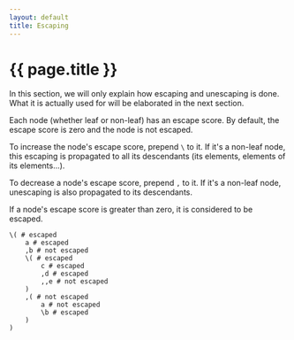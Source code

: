 ```yaml
---
layout: default
title: Escaping
---
```

# {{ page.title }}

In this section, we will only explain how escaping and unescaping is done. What it is actually used for will be elaborated in the next section.

Each node (whether leaf or non-leaf) has an escape score. By default, the escape score is zero and the node is not escaped.

To increase the node's escape score, prepend `\` to it. If it's a non-leaf node, this escaping is propagated to all its descendants (its elements, elements of its elements...).

To decrease a node's escape score, prepend `,` to it. If it's a non-leaf node, unescaping is also propagated to its descendants.

If a node's escape score is greater than zero, it is considered to be escaped.

```
\( # escaped
    a # escaped
    ,b # not escaped
    \( # escaped
        c # escaped
        ,d # escaped
        ,,e # not escaped
    )
    ,( # not escaped
        a # not escaped
        \b # escaped
    )
)
```